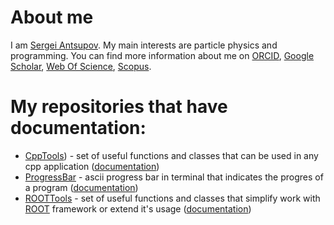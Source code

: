 # About me

I am [Sergei Antsupov](https://github.com/Sergeyir). My main interests are particle physics and programming. You can find more information about me on [ORCID](https://orcid.org/0009-0008-6349-3670), [Google Scholar](https://scholar.google.com/citations?hl=en&user=V2l9NVAAAAAJ), [Web Of Science](https://www.webofscience.com/wos/author/record/MEO-7132-2025), [Scopus](https://www.scopus.com/authid/detail.uri?authorId=59174489100).

# My repositories that have documentation:

- [CppTools](https://github.com/Sergeyir/CppTools)) - set of useful functions and classes that can be used in any cpp application ([documentation](https://sergeyir.github.io/CppTools/))
- [ProgressBar](https://github.com/Sergeyir/ProgressBar) - ascii progress bar in terminal that indicates the progres of a program ([documentation](https://sergeyir.github.io/ProgressBar/))
- [ROOTTools](https://github.com/Sergeyir/ROOTTools) - set of useful functions and classes that simplify work with [ROOT](https://root.cern/) framework or extend it's usage ([documentation](https://sergeyir.github.io/ROOTTools/))
